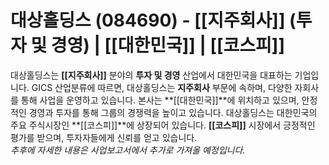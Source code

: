 # 대상홀딩스 (084690) - **[[지주회사]]** (투자 및 경영) | **[[대한민국]]** | **[[코스피]]**

대상홀딩스는 **[[지주회사]]** 분야의 **투자 및 경영** 산업에서 대한민국을 대표하는 기업입니다. GICS 산업분류에 따르면, 대상홀딩스는 **지주회사** 부문에 속하며, 다양한 자회사를 통해 사업을 운영하고 있습니다. 본사는 **[[대한민국]]**에 위치하고 있으며, 안정적인 경영과 투자를 통해 그룹의 경쟁력을 높이고 있습니다. 대상홀딩스는 대한민국의 주요 주식시장인 **[[코스피]]**에 상장되어 있습니다. **[[코스피]]** 시장에서 긍정적인 평가를 받으며, 투자자들에게 신뢰를 얻고 있습니다.  
*추후에 자세한 내용은 사업보고서에서 추가로 가져올 예정입니다.*

